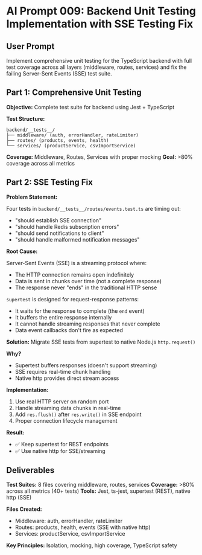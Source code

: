 # AI Prompt 009: Backend Unit Testing Implementation with SSE Testing Fix

## User Prompt

Implement comprehensive unit testing for the TypeScript backend with full test coverage across all layers (middleware, routes, services) and fix the failing Server-Sent Events (SSE) test suite.

## Part 1: Comprehensive Unit Testing

**Objective:** Complete test suite for backend using Jest + TypeScript

**Test Structure:**
```
backend/__tests__/
├── middleware/ (auth, errorHandler, rateLimiter)
├── routes/ (products, events, health)
└── services/ (productService, csvImportService)
```

**Coverage:** Middleware, Routes, Services with proper mocking
**Goal:** >80% coverage across all metrics

## Part 2: SSE Testing Fix

**Problem Statement:**

Four tests in `backend/__tests__/routes/events.test.ts` are timing out:
- "should establish SSE connection"
- "should handle Redis subscription errors"
- "should send notifications to client"
- "should handle malformed notification messages"

**Root Cause:**

Server-Sent Events (SSE) is a streaming protocol where:
- The HTTP connection remains open indefinitely
- Data is sent in chunks over time (not a complete response)
- The response never "ends" in the traditional HTTP sense

`supertest` is designed for request-response patterns:
- It waits for the response to complete (the `end` event)
- It buffers the entire response internally
- It cannot handle streaming responses that never complete
- Data event callbacks don't fire as expected

**Solution:** Migrate SSE tests from supertest to native Node.js `http.request()`

**Why?**
- Supertest buffers responses (doesn't support streaming)
- SSE requires real-time chunk handling
- Native http provides direct stream access

**Implementation:**
1. Use real HTTP server on random port
2. Handle streaming data chunks in real-time
3. Add `res.flush()` after `res.write()` in SSE endpoint
4. Proper connection lifecycle management

**Result:** 
- ✅ Keep supertest for REST endpoints
- ✅ Use native http for SSE/streaming


## Deliverables

**Test Suites:** 8 files covering middleware, routes, services
**Coverage:** >80% across all metrics (40+ tests)
**Tools:** Jest, ts-jest, supertest (REST), native http (SSE)

**Files Created:**
- Middleware: auth, errorHandler, rateLimiter
- Routes: products, health, events (SSE with native http)
- Services: productService, csvImportService

**Key Principles:** Isolation, mocking, high coverage, TypeScript safety

